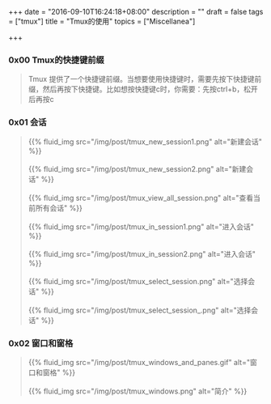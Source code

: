 +++
date = "2016-09-10T16:24:18+08:00"
description = ""
draft = false
tags = ["tmux"]
title = "Tmux的使用"
topics = ["Miscellanea"]

+++

### 0x00 Tmux的快捷键前缀
> Tmux 提供了一个快捷键前缀。当想要使用快捷键时，需要先按下快捷键前缀，然后再按下快捷键。比如想按快捷键c时，你需要：先按ctrl+b，松开后再按c

### 0x01 会话
> {{% fluid_img src="/img/post/tmux_new_session1.png" alt="新建会话" %}}
<br /><br />
{{% fluid_img src="/img/post/tmux_new_session2.png" alt="新建会话" %}}
<br /><br />
{{% fluid_img src="/img/post/tmux_view_all_session.png" alt="查看当前所有会话" %}}
<br /><br />
{{% fluid_img src="/img/post/tmux_in_session1.png" alt="进入会话" %}}
<br /><br />
{{% fluid_img src="/img/post/tmux_in_session2.png" alt="进入会话" %}}
<br /><br />
{{% fluid_img src="/img/post/tmux_select_session.png" alt="选择会话" %}}
<br /><br />
{{% fluid_img src="/img/post/tmux_select_session_.png" alt="选择会话" %}}

### 0x02 窗口和窗格
> {{% fluid_img src="/img/post/tmux_windows_and_panes.gif" alt="窗口和窗格" %}}
<br /><br />
{{% fluid_img src="/img/post/tmux_windows.png" alt="简介" %}}